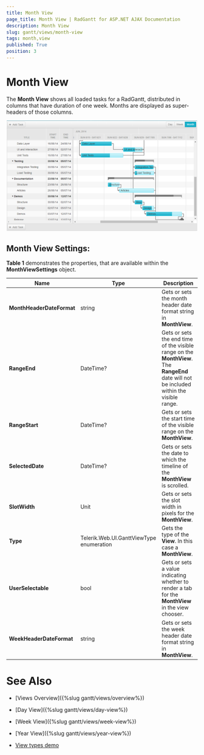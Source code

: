```yaml
---
title: Month View
page_title: Month View | RadGantt for ASP.NET AJAX Documentation
description: Month View
slug: gantt/views/month-view
tags: month,view
published: True
position: 3
---
```


# Month View



The **Month View** shows all loaded tasks for a RadGantt, distributed in columns that have duration of one week. Months are displayed as super-headers of those columns. 

![RadGantt in Month View](images/gantt-views-monthview.png)

## Month View Settings:

**Table 1** demonstrates the properties, that are available within the **MonthViewSettings** object.

| Name | Type | Description |
| ------ | ------ | ------ |
| **MonthHeaderDateFormat** |string|Gets or sets the month header date format string in **MonthView**.|
| **RangeEnd** |DateTime?|Gets or sets the end time of the visible range on the **MonthView**. The **RangeEnd** date will not be included within the visible range.|
| **RangeStart** |DateTime?|Gets or sets the start time of the visible range on the **MonthView**.|
| **SelectedDate** |DateTime?|Gets or sets the date to which the timeline of the **MonthView** is scrolled.|
| **SlotWidth** |Unit|Gets or sets the slot width in pixels for the **MonthView**.|
| **Type** |Telerik.Web.UI.GanttViewType enumeration|Gets the type of the **View**. In this case a **MonthView**.|
| **UserSelectable** |bool|Gets or sets a value indicating whether to render a tab for the **MonthView** in the view chooser.|
| **WeekHeaderDateFormat** |string|Gets or sets the week header date format string in **MonthView**.|


# See Also

 * [Views Overview]({%slug gantt/views/overview%})
 
 * [Day View]({%slug gantt/views/day-view%})

 * [Week View]({%slug gantt/views/week-view%})

 * [Year View]({%slug gantt/views/year-view%})
 
 * [View types demo](http://demos.telerik.com/aspnet-ajax/gantt/examples/functionality/view-types/defaultcs.aspx)


